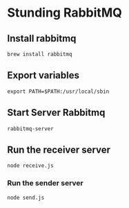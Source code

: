 # Stunding RabbitMQ

## Install rabbitmq
```
brew install rabbitmq
```

## Export variables
```
export PATH=$PATH:/usr/local/sbin
```

## Start Server Rabbitmq
```
rabbitmq-server
```

## Run the receiver server
```
node receive.js
```

### Run the sender server
```
node send.js
```

